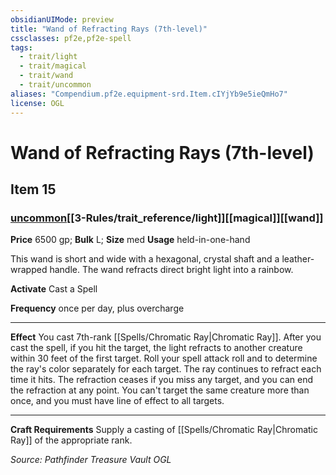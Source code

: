 ```yaml
---
obsidianUIMode: preview
title: "Wand of Refracting Rays (7th-level)"
cssclasses: pf2e,pf2e-spell
tags:
  - trait/light
  - trait/magical
  - trait/wand
  - trait/uncommon
aliases: "Compendium.pf2e.equipment-srd.Item.cIYjYb9e5ieQmHo7"
license: OGL
---
```

# Wand of Refracting Rays (7th-level)
## Item 15
### [uncommon](uncommon "Uncommon Rarity Trait")[[3-Rules/trait_reference/light]][[magical]][[wand]]


**Price** 6500 gp; 
**Bulk** L; **Size** med
**Usage** held-in-one-hand

This wand is short and wide with a hexagonal, crystal shaft and a leather-wrapped handle. The wand refracts direct bright light into a rainbow.

**Activate** Cast a Spell

**Frequency** once per day, plus overcharge

* * *

**Effect** You cast 7th-rank [[Spells/Chromatic Ray|Chromatic Ray]]. After you cast the spell, if you hit the target, the light refracts to another creature within 30 feet of the first target. Roll your spell attack roll and to determine the ray's color separately for each target. The ray continues to refract each time it hits. The refraction ceases if you miss any target, and you can end the refraction at any point. You can't target the same creature more than once, and you must have line of effect to all targets.

* * *

**Craft Requirements** Supply a casting of [[Spells/Chromatic Ray|Chromatic Ray]] of the appropriate rank.

*Source: Pathfinder Treasure Vault*
*OGL*